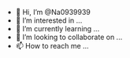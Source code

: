 - 👋 Hi, I’m @Na0939939
- 👀 I’m interested in ...
- 🌱 I’m currently learning ...
- 💞️ I’m looking to collaborate on ...
- 📫 How to reach me ...

<!---
Na0939939/Na0939939 is a ✨ special ✨ repository because its `README.md` (this file) appears on your GitHub profile.
You can click the Preview link goo
to take a look at your changes.
--->

